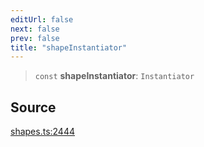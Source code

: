 ```yaml
---
editUrl: false
next: false
prev: false
title: "shapeInstantiator"
---
```


> `const` **shapeInstantiator**: `Instantiator`

## Source

[shapes.ts:2444](https://github.com/dgmjs/dgmjs/blob/main/packages/core/src/shapes.ts#L2444)
